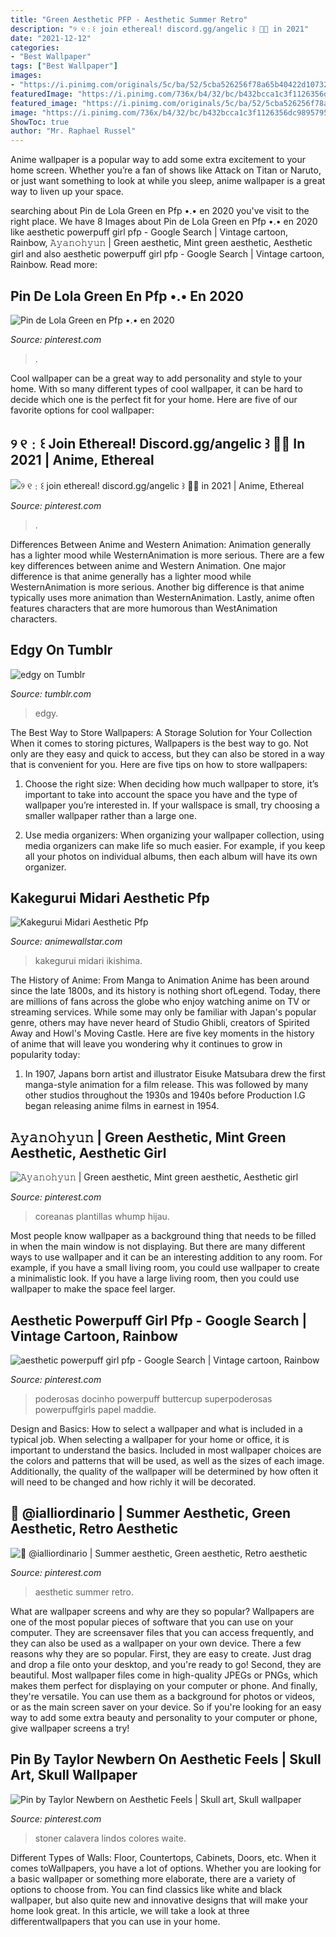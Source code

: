 ```yaml
---
title: "Green Aesthetic PFP - Aesthetic Summer Retro"
description: "୨ ୧﹕꒰ join ethereal! discord.gg/angelic ꒱ 🌸🎐 in 2021"
date: "2021-12-12"
categories:
- "Best Wallpaper"
tags: ["Best Wallpaper"]
images:
- "https://i.pinimg.com/originals/5c/ba/52/5cba526256f78a65b40422d107326b6f.jpg"
featuredImage: "https://i.pinimg.com/736x/b4/32/bc/b432bcca1c3f1126356dc989579524e6.jpg"
featured_image: "https://i.pinimg.com/originals/5c/ba/52/5cba526256f78a65b40422d107326b6f.jpg"
image: "https://i.pinimg.com/736x/b4/32/bc/b432bcca1c3f1126356dc989579524e6.jpg"
ShowToc: true
author: "Mr. Raphael Russel"
---
```



Anime wallpaper is a popular way to add some extra excitement to your home screen. Whether you’re a fan of shows like Attack on Titan or Naruto, or just want something to look at while you sleep, anime wallpaper is a great way to liven up your space.

	

		
searching about Pin de Lola Green en Pfp •.• en 2020 you've visit to the right place. We have 8 Images about Pin de Lola Green en Pfp •.• en 2020 like aesthetic powerpuff girl pfp - Google Search | Vintage cartoon, Rainbow, 𝙰𝚢𝚊𝚗𝚘𝚑𝚢𝚞𝚗 | Green aesthetic, Mint green aesthetic, Aesthetic girl and also aesthetic powerpuff girl pfp - Google Search | Vintage cartoon, Rainbow. Read more:
		
    
## Pin De Lola Green En Pfp •.• En 2020

<img loading=lazy src="https://i.pinimg.com/736x/8b/16/0d/8b160dc87944726d9fd19aa8183bc0a5.jpg" onerror="this.onerror=null;this.src='https://tse4.mm.bing.net/th?id=OIP.1w-zadxgTbyx9Kel5gg_aAHaHa&amp;pid=15.1';" alt="Pin de Lola Green en Pfp •.• en 2020">

_Source: pinterest.com_

>. 

	

Cool wallpaper can be a great way to add personality and style to your home. With so many different types of cool wallpaper, it can be hard to decide which one is the perfect fit for your home. Here are five of our favorite options for cool wallpaper: 

    
## ୨ ୧﹕꒰ Join Ethereal! Discord.gg/angelic ꒱ 🌸🎐 In 2021 | Anime, Ethereal

<img loading=lazy src="https://i.pinimg.com/736x/5e/9f/5d/5e9f5dc5ff2b41897b7d8e07b43f70b8.jpg" onerror="this.onerror=null;this.src='https://tse4.mm.bing.net/th?id=OIP.FFzB85bCuQiyicgtCfUiIAHaHa&amp;pid=15.1';" alt="୨ ୧﹕꒰ join ethereal! discord.gg/angelic ꒱ 🌸🎐 in 2021 | Anime, Ethereal">

_Source: pinterest.com_

>. 

	

Differences Between Anime and Western Animation: Animation generally has a lighter mood while WesternAnimation is more serious.
There are a few key differences between anime and Western Animation. One major difference is that anime generally has a lighter mood while WesternAnimation is more serious. Another big difference is that anime typically uses more animation than WesternAnimation. Lastly, anime often features characters that are more humorous than WestAnimation characters.

    
## Edgy On Tumblr

<img loading=lazy src="https://78.media.tumblr.com/ebe6f764915030dbe29e582b4dc02544/tumblr_p27v6pJxth1vgrqizo1_500.jpg" onerror="this.onerror=null;this.src='https://tse2.mm.bing.net/th?id=OIP.U_Gb9SK542udTaE5EFP1dQHaE6&amp;pid=15.1';" alt="edgy on Tumblr">

_Source: tumblr.com_

>edgy. 

	

The Best Way to Store Wallpapers: A Storage Solution for Your Collection
When it comes to storing pictures, Wallpapers is the best way to go. Not only are they easy and quick to access, but they can also be stored in a way that is convenient for you. Here are five tips on how to store wallpapers:
1) Choose the right size: When deciding how much wallpaper to store, it’s important to take into account the space you have and the type of wallpaper you’re interested in. If your wallspace is small, try choosing a smaller wallpaper rather than a large one.

2) Use media organizers: When organizing your wallpaper collection, using media organizers can make life so much easier. For example, if you keep all your photos on individual albums, then each album will have its own organizer.

    
## Kakegurui Midari Aesthetic Pfp

<img loading=lazy src="https://i.pinimg.com/originals/5c/ba/52/5cba526256f78a65b40422d107326b6f.jpg" onerror="this.onerror=null;this.src='https://tse2.mm.bing.net/th?id=OIP.F7Aln8Cke1lSFZwdvzx5QgHaHa&amp;pid=15.1';" alt="Kakegurui Midari Aesthetic Pfp">

_Source: animewallstar.com_

>kakegurui midari ikishima. 

	

The History of Anime: From Manga to Animation
Anime has been around since the late 1800s, and its history is nothing short ofLegend. Today, there are millions of fans across the globe who enjoy watching anime on TV or streaming services. While some may only be familiar with Japan's popular genre, others may have never heard of Studio Ghibli, creators of Spirited Away and Howl's Moving Castle. Here are five key moments in the history of anime that will leave you wondering why it continues to grow in popularity today:
1) In 1907, Japans born artist and illustrator Eisuke Matsubara drew the first manga-style animation for a film release. This was followed by many other studios throughout the 1930s and 1940s before Production I.G began releasing anime films in earnest in 1954.

    
## 𝙰𝚢𝚊𝚗𝚘𝚑𝚢𝚞𝚗 | Green Aesthetic, Mint Green Aesthetic, Aesthetic Girl

<img loading=lazy src="https://i.pinimg.com/736x/b4/32/bc/b432bcca1c3f1126356dc989579524e6.jpg" onerror="this.onerror=null;this.src='https://tse3.mm.bing.net/th?id=OIP.fsnznk2vWf_BA6lLtUuGoAHaHT&amp;pid=15.1';" alt="𝙰𝚢𝚊𝚗𝚘𝚑𝚢𝚞𝚗 | Green aesthetic, Mint green aesthetic, Aesthetic girl">

_Source: pinterest.com_

>coreanas plantillas whump hijau. 

	

Most people know wallpaper as a background thing that needs to be filled in when the main window is not displaying. But there are many different ways to use wallpaper and it can be an interesting addition to any room. For example, if you have a small living room, you could use wallpaper to create a minimalistic look. If you have a large living room, then you could use wallpaper to make the space feel larger.

    
## Aesthetic Powerpuff Girl Pfp - Google Search | Vintage Cartoon, Rainbow

<img loading=lazy src="https://i.pinimg.com/736x/ef/67/6b/ef676bf9fc3da5faa23a2729d631d642.jpg" onerror="this.onerror=null;this.src='https://tse2.mm.bing.net/th?id=OIP.CWHWP_dg71BLsWndD8NcxAHaF9&amp;pid=15.1';" alt="aesthetic powerpuff girl pfp - Google Search | Vintage cartoon, Rainbow">

_Source: pinterest.com_

>poderosas docinho powerpuff buttercup superpoderosas powerpuffgirls papel maddie. 

	

Design and Basics: How to select a wallpaper and what is included in a typical job.
When selecting a wallpaper for your home or office, it is important to understand the basics. Included in most wallpaper choices are the colors and patterns that will be used, as well as the sizes of each image. Additionally, the quality of the wallpaper will be determined by how often it will need to be changed and how richly it will be decorated.

    
## 🐲 @ialliordinario | Summer Aesthetic, Green Aesthetic, Retro Aesthetic

<img loading=lazy src="https://i.pinimg.com/736x/c2/1e/83/c21e83b43b361773d55f1172b83544ee.jpg" onerror="this.onerror=null;this.src='https://tse2.mm.bing.net/th?id=OIP.0eDP7oZAO1iBP2fLtoFxngHaHm&amp;pid=15.1';" alt="🐲 @ialliordinario | Summer aesthetic, Green aesthetic, Retro aesthetic">

_Source: pinterest.com_

>aesthetic summer retro. 

	

What are wallpaper screens and why are they so popular?
Wallpapers are one of the most popular pieces of software that you can use on your computer. They are screensaver files that you can access frequently, and they can also be used as a wallpaper on your own device. There a few reasons why they are so popular. First, they are easy to create. Just drag and drop a file onto your desktop, and you're ready to go! Second, they are beautiful. Most wallpaper files come in high-quality JPEGs or PNGs, which makes them perfect for displaying on your computer or phone. And finally, they're versatile. You can use them as a background for photos or videos, or as the main screen saver on your device. So if you're looking for an easy way to add some extra beauty and personality to your computer or phone, give wallpaper screens a try!

    
## Pin By Taylor Newbern On Aesthetic Feels | Skull Art, Skull Wallpaper

<img loading=lazy src="https://i.pinimg.com/736x/df/c1/12/dfc1125260122722c0be2f589eb9a10f.jpg" onerror="this.onerror=null;this.src='https://tse4.mm.bing.net/th?id=OIP.hepjN4JgmLSzFIO_jMtTBgAAAA&amp;pid=15.1';" alt="Pin by Taylor Newbern on Aesthetic Feels | Skull art, Skull wallpaper">

_Source: pinterest.com_

>stoner calavera lindos colores waite. 

	

Different Types of Walls: Floor, Countertops, Cabinets, Doors, etc.
When it comes toWallpapers, you have a lot of options. Whether you are looking for a basic wallpaper or something more elaborate, there are a variety of options to choose from. You can find classics like white and black wallpaper, but also quite new and innovative designs that will make your home look great. In this article, we will take a look at three differentwallpapers that you can use in your home.

